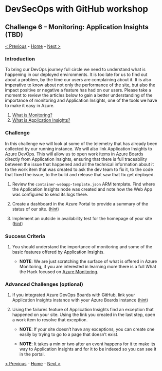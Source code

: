 # DevSecOps with GitHub workshop

## Challenge 6 – Monitoring: Application Insights **(TBD)**

[< Previous](challenge05.md) - [Home](../readme.md) - [Next >](challenge07.md)

### Introduction

To bring our DevOps journey full circle we need to understand what is happening in our deployed environments. It is too late for us to find out about a problem, by the time our users are complaining about it. It is also imperative to know about not only the performance of the site, but also the impact positive or negative a feature has had on our users. Please take a moment to review the articles below to gain a better understanding of the importance of monitoring and Application Insights, one of the tools we have to make it easy in Azure. 

1. [What is Monitoring?](https://docs.microsoft.com/en-us/azure/devops/learn/what-is-monitoring)
2. [What is Application Insights?](https://docs.microsoft.com/en-us/azure/azure-monitor/app/app-insights-overview)

### Challenge

In this challenge we will look at some of the telemetry that has already been collected by our running instance. We will also link Application Insights to Azure DevOps. This will allow us to open work items in Azure Boards directly from Application Insights, ensuring that there is full traceability between the issue that happened and all the technical information about it to the work item that was created to ask the dev team to fix it, to the code that fixed the issue, to the build and release that saw that fix get deployed. 

1. Review the `container-webapp-template.json` ARM template. Find where the Application Insights node was created and note how the Web App was configured to send its logs there. 

2. Create a dashboard in the Azure Portal to provide a summary of the status of our site. ([hint](https://docs.microsoft.com/en-us/azure/azure-monitor/app/overview-dashboard#application-dashboard))

3. Implement an outside in availability test for the homepage of your site ([hint](https://docs.microsoft.com/en-us/azure/azure-monitor/app/monitor-web-app-availability))

### Success Criteria

1. You should understand the importance of monitoring and some of the basic features offered by Application Insights.

    - **NOTE**: We are just scratching the surface of what is offered in Azure Monitoring, if you are interested in learning more there is a full What the Hack focused on [Azure Monitoring](https://github.com/microsoft/WhatTheHack/tree/master/007-AzureMonitoring).

### Advanced Challenges (optional)

1. If you integrated Azure DevOps Boards with GitHub, link your Application Insights instance with your Azure Boards instance ([hint](https://azure.microsoft.com/en-us/blog/application-insights-work-item-integration-with-visual-studio-team-services/))

2. Using the failures feature of Application Insights find an exception that happened on your site. Using the link you created in the last step, open a work item to resolve that exception. 

    - **NOTE**: If your site doesn’t have any exceptions, you can create one easily by trying to go to a page that doesn’t exist.

    - **NOTE**: It takes a min or two after an event happens for it to make its way to Application Insights and for it to be indexed so you can see it in the portal.

[< Previous](challenge05.md) - [Home](../readme.md) - [Next >](challenge07.md)

